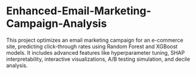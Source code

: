 # Enhanced-Email-Marketing-Campaign-Analysis
This project optimizes an email marketing campaign for an e-commerce site, predicting click-through rates using Random Forest and XGBoost models. It includes advanced features like hyperparameter tuning, SHAP interpretability, interactive visualizations, A/B testing simulation, and decile analysis.
